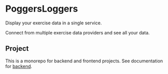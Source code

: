 # PoggersLoggers

Display your exercise data in a single service.

Connect from multiple exercise data providers and see all your data.

## Project

This is a monorepo for backend and frontend projects. See documentation for [backend](./backend/README.md).
